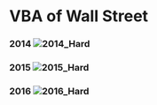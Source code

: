 # VBA of Wall Street

### 2014 ![2014_Hard](https://user-images.githubusercontent.com/49836101/58524588-58671300-818e-11e9-9539-0dd75767bfe7.png)

### 2015 ![2015_Hard](https://user-images.githubusercontent.com/49836101/58524645-8e0bfc00-818e-11e9-9beb-d16981675a35.png)

### 2016 ![2016_Hard](https://user-images.githubusercontent.com/49836101/58524665-97956400-818e-11e9-9f77-7e3ed01e2e2b.png)
